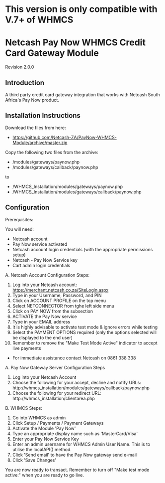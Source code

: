 This version is only compatible with V.7+ of WHMCS
====

Netcash Pay Now WHMCS Credit Card Gateway Module
=============================================

Revision 2.0.0

Introduction
------------

A third party credit card gateway integration that works with Netcash South Africa's Pay Now product.

Installation Instructions
-------------------------

Download the files from here:
* https://github.com/Netcash-ZA/PayNow-WHMCS-Module/archive/master.zip

Copy the following two files from the archive:

* /modules/gateways/paynow.php
* /modules/gateways/callback/paynow.php

to

* /WHMCS_Installation/modules/gateways/paynow.php
* /WHMCS_Installation/modules/gateways/callback/paynow.php

Configuration
-------------

Prerequisites:

You will need:
* Netcash account
* Pay Now service activated
* Netcash account login credentials (with the appropriate permissions setup)
* Netcash - Pay Now Service key
* Cart admin login credentials

A. Netcash Account Configuration Steps:
1. Log into your Netcash account:
	https://merchant.netcash.co.za/SiteLogin.aspx
2. Type in your Username, Password, and PIN
2. Click on ACCOUNT PROFILE on the top menu
3. Select NETCONNECTOR from tghe left side menu
4. Click on PAY NOW from the subsection
5. ACTIVATE the Pay Now service
6. Type in your EMAIL address
7. It is highly advisable to activate test mode & ignore errors while testing
8. Select the PAYMENT OPTIONS required (only the options selected will be displayed to the end user)
9. Remember to remove the "Make Test Mode Active" indicator to accept live payments

* For immediate assistance contact Netcash on 0861 338 338


A. Pay Now Gateway Server Configuration Steps

1. Log into your Netcash Account
2. Choose the following for your accept, decline and notify URLs:
   http://whmcs_installation/modules/gateways/callback/paynow.php
3. Choose the following for your redirect URL:
	http://whmcs_installation/clientarea.php

B. WHMCS Steps:

1. Go into WHMCS as admin
2. Click Setup / Payments / Payment Gateways
3. Activate the Module 'Pay Now'
4. Type an appropriate display name such as 'MasterCard/Visa'
5. Enter your Pay Now Service Key
6. Enter an admin username for WHMCS Admin User Name. This is to utilise the localAPI() method.
7. Click 'Send email' to have the Pay Now gateway send e-mail
8. Click 'Save Changes'

You are now ready to transact. Remember to turn off "Make test mode active:" when you are ready to go live.
